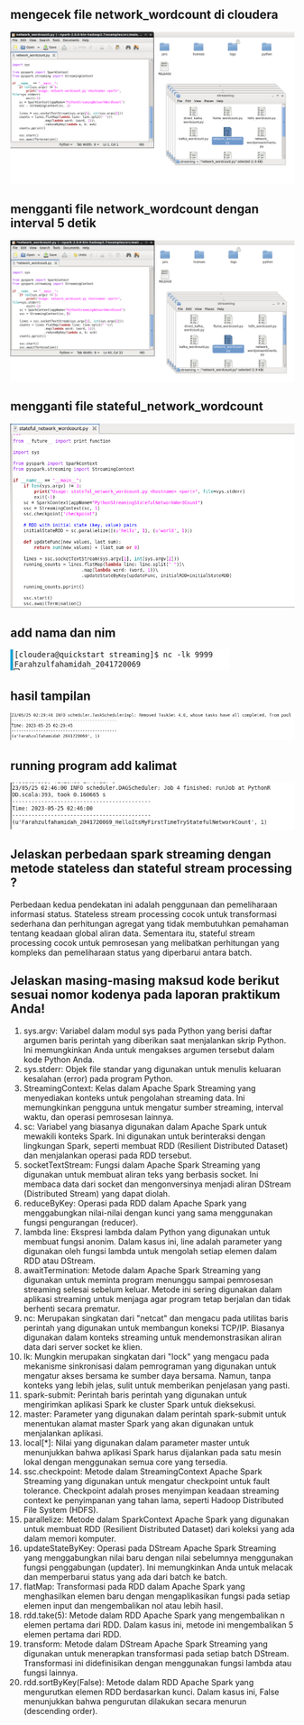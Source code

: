 ## mengecek file network_wordcount di cloudera
![Screenshot](img/gambar1.PNG) </br>

## mengganti file network_wordcount dengan interval 5 detik
![Screenshot](img/gambar2_ganti5dtk.PNG) </br>

## mengganti file stateful_network_wordcount 
![Screenshot](img/awal.PNG)</br>

## add nama dan nim 
![Screenshot](img/add_Nama%26NIM.PNG) </br>

## hasil tampilan 
![Screenshot](img/hasil%20running.PNG) </br>

## running program add kalimat
![Screenshot](img/satukalimat.PNG) </br>

## Jelaskan perbedaan spark streaming dengan metode stateless dan stateful stream processing ?
Perbedaan kedua pendekatan ini adalah penggunaan dan pemeliharaan informasi status. Stateless stream processing cocok untuk transformasi sederhana dan perhitungan agregat yang tidak membutuhkan pemahaman tentang keadaan global aliran data. Sementara itu, stateful stream processing cocok untuk pemrosesan yang melibatkan perhitungan yang kompleks dan pemeliharaan status yang diperbarui antara batch.
## Jelaskan masing-masing maksud kode berikut sesuai nomor kodenya pada laporan praktikum Anda!
1. sys.argv: Variabel dalam modul sys pada Python yang berisi daftar argumen baris perintah yang diberikan saat menjalankan skrip Python. Ini memungkinkan Anda untuk mengakses argumen tersebut dalam kode Python Anda.
2. sys.stderr: Objek file standar yang digunakan untuk menulis keluaran kesalahan (error) pada program Python.
3. StreamingContext: Kelas dalam Apache Spark Streaming yang menyediakan konteks untuk pengolahan streaming data. Ini memungkinkan pengguna untuk mengatur sumber streaming, interval waktu, dan operasi pemrosesan lainnya.
4. sc: Variabel yang biasanya digunakan dalam Apache Spark untuk mewakili konteks Spark. Ini digunakan untuk berinteraksi dengan lingkungan Spark, seperti membuat RDD (Resilient Distributed Dataset) dan menjalankan operasi pada RDD tersebut.
5. socketTextStream: Fungsi dalam Apache Spark Streaming yang digunakan untuk membuat aliran teks yang berbasis socket. Ini membaca data dari socket dan mengonversinya menjadi aliran DStream (Distributed Stream) yang dapat diolah.
6. reduceByKey: Operasi pada RDD dalam Apache Spark yang menggabungkan nilai-nilai dengan kunci yang sama menggunakan fungsi pengurangan (reducer).
7. lambda line: Ekspresi lambda dalam Python yang digunakan untuk membuat fungsi anonim. Dalam kasus ini, line adalah parameter yang digunakan oleh fungsi lambda untuk mengolah setiap elemen dalam RDD atau DStream.
8. awaitTermination: Metode dalam Apache Spark Streaming yang digunakan untuk meminta program menunggu sampai pemrosesan streaming selesai sebelum keluar. Metode ini sering digunakan dalam aplikasi streaming untuk menjaga agar program tetap berjalan dan tidak berhenti secara prematur.
9. nc: Merupakan singkatan dari "netcat" dan mengacu pada utilitas baris perintah yang digunakan untuk membangun koneksi TCP/IP. Biasanya digunakan dalam konteks streaming untuk mendemonstrasikan aliran data dari server socket ke klien.
10. lk: Mungkin merupakan singkatan dari "lock" yang mengacu pada mekanisme sinkronisasi dalam pemrograman yang digunakan untuk mengatur akses bersama ke sumber daya bersama. Namun, tanpa konteks yang lebih jelas, sulit untuk memberikan penjelasan yang pasti.
11. spark-submit: Perintah baris perintah yang digunakan untuk mengirimkan aplikasi Spark ke cluster Spark untuk dieksekusi.
12. master: Parameter yang digunakan dalam perintah spark-submit untuk menentukan alamat master Spark yang akan digunakan untuk menjalankan aplikasi.
13. local[*]: Nilai yang digunakan dalam parameter master untuk menunjukkan bahwa aplikasi Spark harus dijalankan pada satu mesin lokal dengan menggunakan semua core yang tersedia.
14. ssc.checkpoint: Metode dalam StreamingContext Apache Spark Streaming yang digunakan untuk mengatur checkpoint untuk fault tolerance. Checkpoint adalah proses menyimpan keadaan streaming context ke penyimpanan yang tahan lama, seperti Hadoop Distributed File System (HDFS).
15. parallelize: Metode dalam SparkContext Apache Spark yang digunakan untuk membuat RDD (Resilient Distributed Dataset) dari koleksi yang ada dalam memori komputer.
16. updateStateByKey: Operasi pada DStream Apache Spark Streaming yang menggabungkan nilai baru dengan nilai sebelumnya menggunakan fungsi penggabungan (updater). Ini memungkinkan Anda untuk melacak dan memperbarui status yang ada dari batch ke batch.
17. flatMap: Transformasi pada RDD dalam Apache Spark yang menghasilkan elemen baru dengan mengaplikasikan fungsi pada setiap elemen input dan mengembalikan nol atau lebih hasil.
18. rdd.take(5): Metode dalam RDD Apache Spark yang mengembalikan n elemen pertama dari RDD. Dalam kasus ini, metode ini mengembalikan 5 elemen pertama dari RDD.
19. transform: Metode dalam DStream Apache Spark Streaming yang digunakan untuk menerapkan transformasi pada setiap batch DStream. Transformasi ini didefinisikan dengan menggunakan fungsi lambda atau fungsi lainnya.
20. rdd.sortByKey(False): Metode dalam RDD Apache Spark yang mengurutkan elemen RDD berdasarkan kunci. Dalam kasus ini, False menunjukkan bahwa pengurutan dilakukan secara menurun (descending order).



